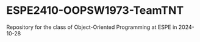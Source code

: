 # ESPE2410-OOPSW1973-TeamTNT
Repository for the class of Object-Oriented Programming at ESPE in 2024-10-28
